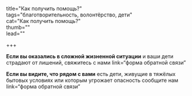 
title="Как получить помощь?"    
tags="благотворительность, волонтёрство, дети"    
cat="Как получить помощь?"     
thumb=""    
lead=""    

+++    

**Если вы оказались в сложной жизненной ситуации** и ваши дети страдают от лишений, свяжитесь с нами link=“форма обратной связи”

**Если вы видите, что рядом с вами** есть дети, живущие в тяжёлых бытовых условиях или которым угрожает опасность сообщите нам link=“форма обратной связи”

